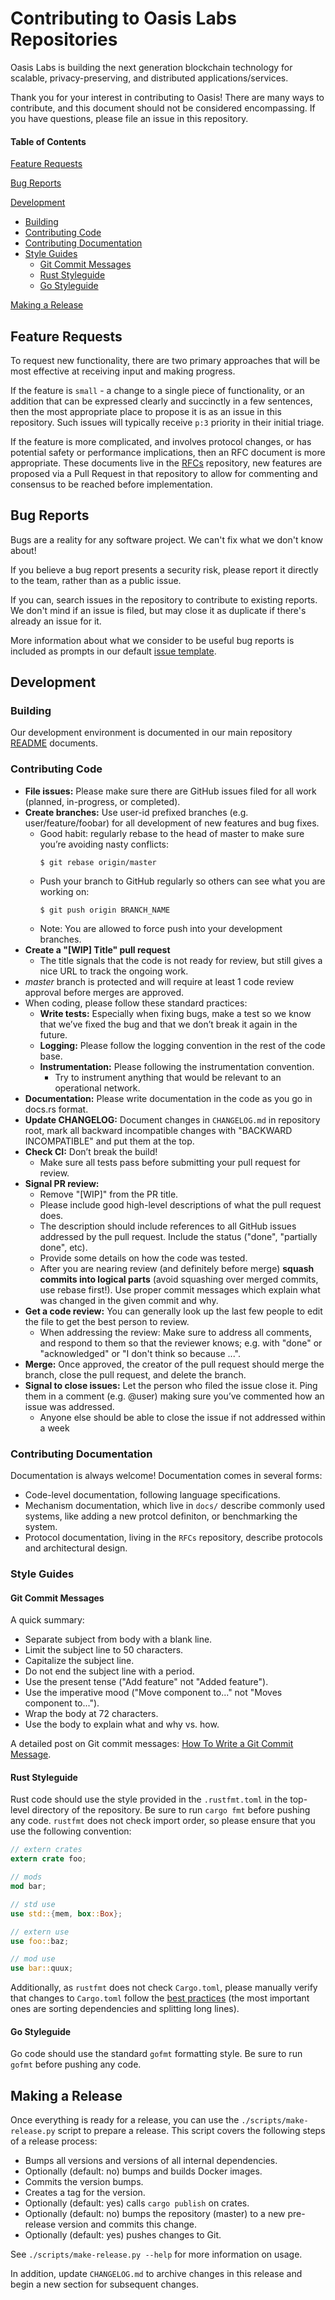 # Contributing to Oasis Labs Repositories

Oasis Labs is building the next generation blockchain technology for scalable, privacy-preserving, and distributed applications/services.

Thank you for your interest in contributing to Oasis! There are many ways to contribute, and this document should not be considered encompassing. If you have questions, please file an issue in this repository.

#### Table of Contents

[Feature Requests](#feature-requests)

[Bug Reports](#bug-reports)

[Development](#development)
  * [Building](#building)
  * [Contributing Code](#contributing-code)
  * [Contributing Documentation](#contributing-documentation)
  * [Style Guides](#style-guides)
    * [Git Commit Messages](#git-commit-messages)
    * [Rust Styleguide](#rust-styleguide)
    * [Go Styleguide](#go-styleguide)

[Making a Release](#making-a-release)

## Feature Requests

To request new functionality, there are two primary approaches that will be most effective at receiving input and making progress.

If the feature is `small` - a change to a single piece of functionality, or an addition that can be expressed clearly and succinctly in a few sentences, then the most appropriate place to propose it is as an issue in this repository. Such issues will typically receive `p:3` priority in their initial triage.

If the feature is more complicated, and involves protocol changes, or has potential safety or performance implications, then an RFC document is more appropriate.
These documents live in the [RFCs](https://github.com/oasislabs/rfcs) repository, new features are proposed via a Pull Request in that repository to allow for
commenting and consensus to be reached before implementation.

## Bug Reports

Bugs are a reality for any software project. We can't fix what we don't know about!

If you believe a bug report presents a security risk, please report it directly to the team, rather than as a public issue.

If you can, search issues in the repository to contribute to existing reports. We don't mind if an issue is filed, but may close it as duplicate if there's already an issue for it.

More information about what we consider to be useful bug reports is included as prompts in our default [issue template](https://github.com/oasislabs/ekiden/issues/new).

## Development

### Building

Our development environment is documented in our main repository [README](https://github.com/oasislabs/ekiden/blob/master/README.md) documents.

### Contributing Code

* **File issues:** Please make sure there are GitHub issues filed for all work (planned, in-progress, or completed).
* **Create branches:** Use user-id prefixed branches (e.g. user/feature/foobar) for all development of new features and bug fixes.
  * Good habit: regularly rebase to the head of master to make sure you’re avoiding nasty conflicts:
    ```
    $ git rebase origin/master
    ```
  * Push your branch to GitHub regularly so others can see what you are working on:
    ```
    $ git push origin BRANCH_NAME
    ```
  * Note: You are allowed to force push into your development branches.
* **Create a "[WIP] Title" pull request**
  * The title signals that the code is not ready for review, but still gives a nice URL to track the ongoing work.
* *master* branch is protected and will require at least 1 code review approval before merges are approved.
* When coding, please follow these standard practices:
  * **Write tests:** Especially when fixing bugs, make a test so we know that we’ve fixed the bug and that we don’t break it again in the future.
  * **Logging:** Please follow the logging convention in the rest of the code base.
  * **Instrumentation:** Please following the instrumentation convention.
    * Try to instrument anything that would be relevant to an operational network.
* **Documentation:** Please write documentation in the code as you go in docs.rs format.
* **Update CHANGELOG:** Document changes in `CHANGELOG.md` in repository root, mark all backward incompatible changes with "BACKWARD INCOMPATIBLE" and put them at the top.
* **Check CI:** Don’t break the build!
  * Make sure all tests pass before submitting your pull request for review.
* **Signal PR review:**
  * Remove "[WIP]" from the PR title.
  * Please include good high-level descriptions of what the pull request does.
  * The description should include references to all GitHub issues addressed by the pull request. Include the status ("done", "partially done", etc).
  * Provide some details on how the code was tested.
  * After you are nearing review (and definitely before merge) **squash commits into logical parts** (avoid squashing over merged commits, use rebase first!). Use proper commit messages which explain what was changed in the given commit and why.
* **Get a code review:** You can generally look up the last few people to edit the file to get the best person to review.
  * When addressing the review: Make sure to address all comments, and respond to them so that the reviewer knows; e.g. with "done" or "acknowledged" or "I don't think so because ...".
* **Merge:** Once approved, the creator of the pull request should merge the branch, close the pull request, and delete the branch.
* **Signal to close issues:** Let the person who filed the issue close it. Ping them in a comment (e.g. @user) making sure you’ve commented how an issue was addressed.
  * Anyone else should be able to close the issue if not addressed within a week

### Contributing Documentation

Documentation is always welcome! Documentation comes in several forms:

* Code-level documentation, following language specifications.
* Mechanism documentation, which live in `docs/` describe commonly used systems, like adding a new protcol definiton, or benchmarking the system.
* Protocol documentation, living in the `RFCs` repository, describe protocols and architectural design.

### Style Guides

#### Git Commit Messages

A quick summary:

* Separate subject from body with a blank line.
* Limit the subject line to 50 characters.
* Capitalize the subject line.
* Do not end the subject line with a period.
* Use the present tense ("Add feature" not "Added feature").
* Use the imperative mood ("Move component to..." not "Moves component to...").
* Wrap the body at 72 characters.
* Use the body to explain what and why vs. how.

A detailed post on Git commit messages: [How To Write a Git Commit Message](https://chris.beams.io/posts/git-commit/).

#### Rust Styleguide

Rust code should use the style provided in the `.rustfmt.toml` in the top-level directory of the repository. Be sure to run `cargo fmt` before pushing any code.
`rustfmt` does not check import order, so please ensure that you use the following convention:
```rust
// extern crates
extern crate foo;

// mods
mod bar;

// std use
use std::{mem, box::Box};

// extern use
use foo::baz;

// mod use
use bar::quux;
```
Additionally, as `rustfmt` does not check `Cargo.toml`, please manually verify that changes to `Cargo.toml` follow the [best practices](https://github.com/rust-lang-nursery/fmt-rfcs/blob/master/guide/cargo.md) (the most important ones are sorting dependencies and splitting long lines).

#### Go Styleguide

Go code should use the standard `gofmt` formatting style. Be sure to run `gofmt` before pushing any code.

## Making a Release

Once everything is ready for a release, you can use the `./scripts/make-release.py` script to prepare a release. This script covers the following steps of a release process:

* Bumps all versions and versions of all internal dependencies.
* Optionally (default: no) bumps and builds Docker images.
* Commits the version bumps.
* Creates a tag for the version.
* Optionally (default: yes) calls `cargo publish` on crates.
* Optionally (default: no) bumps the repository (master) to a new pre-release version and commits this change.
* Optionally (default: yes) pushes changes to Git.

See `./scripts/make-release.py --help` for more information on usage.

In addition, update `CHANGELOG.md` to archive changes in this release and begin a new section for subsequent changes.
